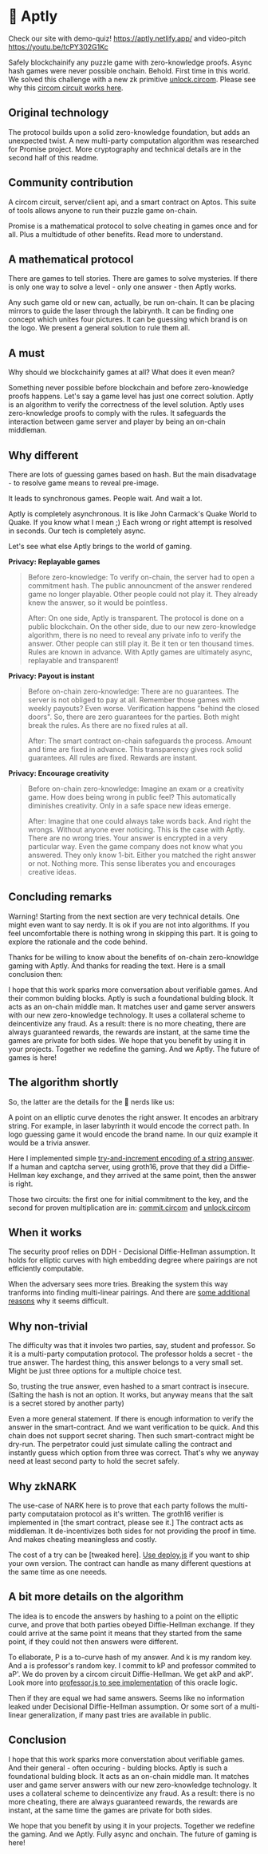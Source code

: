 # 💎 Aptly
Check our site with demo-quiz! https://aptly.netlify.app/ and video-pitch https://youtu.be/tcPY302G1Kc

Safely blockchainify any puzzle game with zero-knowledge proofs.
Async hash games were never possible onchain. Behold. First time in this world. 
We solved this challenge with a new zk primitive [unlock.circom](unlock.circom). Please see why this [circom circuit works here](zk-circuit.md).

## Original technology

The protocol builds upon a solid zero-knowledge foundation, but adds an unexpected twist. 
A new multi-party computation algorithm was researched for Promise project.
More cryptography and technical details are in the second half of this readme.

## Community contribution
A circom circuit, server/client api, and a smart contract on Aptos.
This suite of tools allows anyone to run their puzzle game on-chain.

Promise is a mathematical protocol to solve cheating in games once and for all. Plus a multidtude of other benefits.
Read more to understand.

## A mathematical protocol 

There are games to tell stories. There are games to solve mysteries. If there is only one way to solve a level - only one answer - then Aptly works.

Any such game old or new can, actually, be run on-chain. 
It can be placing mirrors to guide the laser through the labirynth. It can be finding one concept which unites four pictures. It can be guessing which brand is on the logo. We present a general solution to rule them all. 

## A must
Why should we blockchainify games at all? What does it even mean?

Something never possible before blockchain and before zero-knowledge proofs happens. Let's say a game level has just one correct solution.
Aptly is an algorithm to verify the correctness of the level solution. Aptly uses zero-knowledge proofs to comply with the rules. It safeguards the interaction between game server and player by being an on-chain middleman. 

## Why different

There are lots of guessing games based on hash.
But the main disadvatage - to resolve game means to reveal pre-image.

It leads to synchronous games. People wait. And wait a lot.

Aptly is completely asynchronous. It is like John Carmack's Quake World to Quake. If you know what I mean ;) 
Each wrong or right attempt is resolved in seconds. Our tech is completely async. 

Let's see what else Aptly brings to the world of gaming. 

<!-- **Auto payout on win**
> Before chains:
>  Games often just change the rules in the middle. Out of nowhere, they could drastically cut the payout. There's a [whole list of P2E scams](https://cointelegraph.com/news/scams-in-gamefi-how-to-identify-toxic-nft-gaming-projects) that could be easily avoided by using Aptly. 
>
> After:
> There is an algorithmic commitment. Aptly escrows the money. There is no other way. Users are always auto-payed for the right answer. If the project is protected by Aptly, it can be trusted.

Aptly not only offers protection for the user. 
Unlike many client-side P2E games, Aptly protected games are immune to all sorts of client-side memory hacks. -->

<!-- **Auto money back on non-delivery** 
> Before chains:
> There are a lot of complaints on Google Play. Paid features are often not working.
>
> After:
> Aptly auto-returns escrowed money, if the level was not delivered to the user. There is no other way around. 
The money is returned in two minutes. -->

 **Privacy: Replayable games**
> Before zero-knowledge:
> To verify on-chain, the server had to open a commitment hash. The public announcment of the answer rendered game no longer playable. Other people could not play it. They already knew the answer, so it would be pointless. 
>
> After:
> On one side, Aptly is transparent. The protocol is done on a public blockchain. On the other side, due to our new zero-knowledge algorithm, there is no need to reveal any private info to verify the answer. Other people can still play it. Be it ten or ten thousand times. Rules are known in advance. With Aptly games are ultimately async, replayable and transparent!

**Privacy: Payout is instant**
> Before on-chain zero-knowledge:
> There are no guarantees. The server is not obliged to pay at all. Remember those games with weekly payouts?
> Even worse. Verification happens "behind the closed doors". So, there are zero guarantees for the parties. Both might break the rules. As there are no fixed rules at all.
>
> After:
> The smart contract on-chain safeguards the process. Amount and time are fixed in advance. 
> This transparency gives rock solid guarantees. All rules are fixed. Rewards are instant.

<!-- **Privacy: Nobody steals from the company**
> Before on-chain zero-knowledge:
Private gaming -->

**Privacy: Encourage creativity**
> Before on-chain zero-knowledge:
> Imagine an exam or a creativity game. How does being wrong in public feel? This automatically diminishes creativity. Only in a safe space new ideas emerge.
> 
> After:
> Imagine that one could always take words back. And right the wrongs. Without anyone ever noticing. This is the case with Aptly. There are no wrong tries. Your answer is encrypted in a very particular way. Even the game company does not know what you answered. They only know 1-bit. Either you matched the right answer or not. Nothing more. This sense liberates you and encourages creative ideas.

## Concluding remarks
Warning! Starting from the next section are very technical details. One might even want to say nerdy. It is ok if you are not into algorithms. If you feel uncomfortable there is nothing wrong in skipping this part. It is going to explore the rationale and the code behind.

Thanks for be willing to know about the benefits of on-chain zero-knowldge gaming with Aptly. And thanks for reading the text. Here is a small conclusion then:

I hope that this work sparks more conversation about verifiable games. And their common bulding blocks. Aptly is such a foundational bulding block. It acts as an on-chain middle man. It matches user and game server answers with our new zero-knowledge technology. It uses a collateral scheme to deincentivize any fraud. As a result: there is no more cheating, there are always guaranteed rewards, the rewards are instant, at the same time the games are private for both sides. We hope that you benefit by using it in your projects. Together we redefine the gaming. And we Aptly. The future of games is here!

## The algorithm shortly

So, the latter are the details for the 🦄 nerds like us:

A point on an elliptic curve denotes the right answer. It encodes an arbitrary string. For example, in laser labyrinth it would encode the correct path. In logo guessing game it would encode the brand name. In our quiz example it would be a trivia answer.

Here I implemented simple [try-and-increment encoding of a string answer](boneh-encode/hash_to_curve.js). If a human and captcha server, using groth16, prove
that they did a Diffie-Hellman key exchange, and they arrived at the same point, then the answer is right. 

Those two circuits: the first one for initial commitment to the key, and the second for proven multiplication are
in: [commit.circom](commit.circom) and [unlock.circom](unlock.circom)

## When it works 

The security proof relies on DDH - Decisional Diffie-Hellman assumption. It holds for elliptic curves with high embedding degree where pairings are not efficiently computable. 

When the adversary sees more tries. Breaking the system this way tranforms into finding multi-linear pairings. And there are [some additional reasons](https://crypto.stanford.edu/~dabo/papers/mlinear.pdf) why it seems difficult.  

## Why non-trivial

The difficulty was that it involes two parties, say, student and professor. So it is a multi-party computation protocol. The professor holds a secret - the true answer. The hardest thing, this answer belongs to a very small set. Might be just three options for a multiple choice test.

So, trusting the true answer, even hashed to a smart contract is insecure. (Salting the hash is not an option.
It works, but anyway means that the salt is a secret stored by another party) 

Even a more general statement. If there is enough information to verify the answer in the smart-contract. And we want verification to be quick. And this chain does not support secret sharing. Then such smart-contract might be dry-run. The perpetrator could just simulate calling the contract and instantly guess which option from three was correct. That's why we anyway need at least second party to hold the secret safely.

## Why zkNARK

The use-case of NARK here is to prove that each party follows the multi-party computataion protocol as it's written. The groth16 verifier is implemented in [the smart contract, please see it.] The contract acts as middleman. It de-incentivizes both sides for not providing the proof in time. And makes cheating meaningless and costly.

The cost of a try can be [tweaked here]. 
[Use deploy.js](client-scripts/deploy.js) if you want to ship your own version.
The contract can handle as many different questions at the same time as one neeeds.

## A bit more details on the algorithm

The idea is to encode the answers by hashing to a point on the elliptic curve, and prove that both parties obeyed Diffie-Hellman exchange. 
If they could arrive at the same point it means that they started from the same point, if they could not then answers were different.

To ellaborate, P is a to-curve hash of my answer. And k is my random key. And a is professor's random key. I commit to kP and professor commited to aP'. We do proven by a circom circuit Diffie-Hellman. We get akP and akP'. Look more into [professor.js to see implementation](client-scripts/professor.js) of this oracle logic.

Then if they are equal we had same answers. Seems like no information leaked under Decisional Diffie-Hellman assumption. Or some sort of a multi-linear generalization, if many past tries are available in public.

## Conclusion

I hope that this work sparks more converstation about verifiable games. And their general - often occuring - bulding blocks. Aptly is such a foundational bulding block. It acts as an on-chain middle man. It matches user and game server answers with our new zero-knowledge technology. It uses a collateral scheme to deincentivize any fraud. As a result: there is no more cheating, there are always guaranteed rewards, the rewards are instant, at the same time the games are private for both sides. 

We hope that you benefit by using it in your projects. Together we redefine the gaming. And we Aptly. Fully async and onchain. The future of gaming is here!
